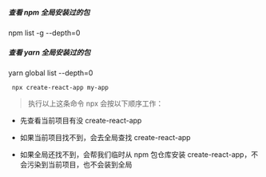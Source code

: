 ##### 查看 npm 全局安装过的包

npm list -g --depth=0



##### 查看 yarn 全局安装过的包

yarn global list --depth=0



` npx create-react-app my-app`

> 执行以上这条命令 npx 会按以下顺序工作：

- 先查看当前项目有没 create-react-app

- 如果当前项目找不到，会去全局查找 create-react-app

- 如果全局还找不到，会帮我们临时从 npm 包仓库安装 create-react-app，不会污染到当前项目，也不会装到全局


